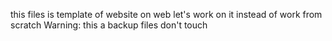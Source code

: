 this files is template of website on web 
let's work on it instead of work from scratch 
Warning: 
    this a backup files don't touch 